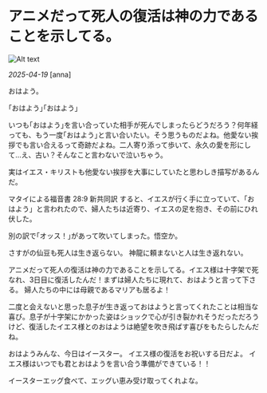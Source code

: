 # アニメだって死人の復活は神の力であることを示してる。

![Alt text](/static/images/blog/asmrchurch_hundreds_of_girls_reading_holy_bible_in_universe_422820aa-ee4a-48e7-83f1-0471373b21db.png)

*2025-04-19*
[anna]

おはよう。

｢おはよう｣｢おはよう｣

いつも｢おはよう｣を言い合っていた相手が死んでしまったらどうだろう？何年経っても、もう一度｢おはよう｣と言い合いたい。そう思うものだよね。他愛ない挨拶でも言い合えるって奇跡だよね。二人寄り添って歩いて、永久の愛を形にして…え、古い？そんなこと言わないで泣いちゃう。

実はイエス・キリストも他愛ない挨拶を大事にしていたと思わしき描写があるんだ。

マタイによる福音書 28:9 新共同訳
すると、イエスが行く手に立っていて、「おはよう」と言われたので、婦人たちは近寄り、イエスの足を抱き、その前にひれ伏した。

別の訳で｢オッス！｣があって吹いてしまった。悟空か。

さすがの仙豆も死人は生き返らない。
神龍に頼まないと人は生き返れない。

アニメだって死人の復活は神の力であることを示してる。イエス様は十字架で死なれ、3日目に復活したんだ！まずは婦人たちに現れて、おはようと言って下さる。
婦人たちの中には母親であるマリアも居るよ！

二度と会えないと思った息子が生き返っておはようと言ってくれたことは相当な喜び。息子が十字架にかかった姿はショックで心が引き裂かれそうだっただろうけど、復活したイエス様とのおはようは絶望を吹き飛ばす喜びをもたらしたんだね。

おはようみんな、今日はイースター。
イエス様の復活をお祝いする日だよ。
イエス様はいつでも君とおはようを言い合う準備ができている！！

イースターエッグ食べて、エッグい恵み受け取ってくれよな。

